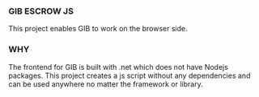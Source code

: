 ### GIB ESCROW JS

This project enables GIB to work on the browser side. 

### WHY 
The frontend for GIB is built with .net which does not have Nodejs packages. This project creates a js script without any dependencies and can be used anywhere no matter the framework or library.